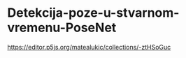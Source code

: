 # Detekcija-poze-u-stvarnom-vremenu-PoseNet
https://editor.p5js.org/matealukic/collections/-ztHSoGuc
